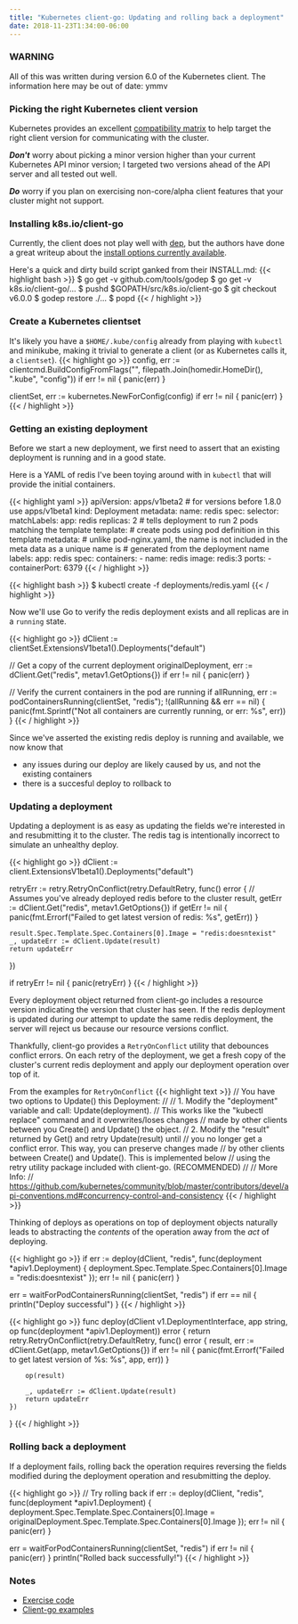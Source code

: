 ```yaml
---
title: "Kubernetes client-go: Updating and rolling back a deployment"
date: 2018-11-23T1:34:00-06:00
---
```


### WARNING
All of this was written during version 6.0 of the Kubernetes client. The information here may be out of date: ymmv

### Picking the right Kubernetes client version

Kubernetes provides an excellent [compatibility matrix](https://github.com/kubernetes/client-go/tree/v6.0.0#compatibility-matrix) to help target the right client version for communicating with the cluster.

***Don't*** worry about picking a minor version higher than your current Kubernetes API minor version; I targeted two versions ahead of the API server and all tested out well.

***Do*** worry if you plan on exercising non-core/alpha client features that your cluster might not support.

### Installing k8s.io/client-go

Currently, the client does not play well with [dep](https://github.com/golang/dep), but the authors have done a great writeup about the [install options currently available](https://github.com/kubernetes/client-go/blob/master/INSTALL.md).

Here's a quick and dirty build script ganked from their INSTALL.md:
{{< highlight bash >}}
$ go get -v github.com/tools/godep
$ go get -v k8s.io/client-go/...
$ pushd $GOPATH/src/k8s.io/client-go
$ git checkout v6.0.0
$ godep restore ./...
$ popd
{{< / highlight >}}

### Create a Kubernetes clientset

It's likely you have a `$HOME/.kube/config` already from playing with `kubectl` and minikube, making it trivial to generate a client (or as Kubernetes calls it, a `clientset`).
{{< highlight go >}}
config, err := clientcmd.BuildConfigFromFlags("", filepath.Join(homedir.HomeDir(), ".kube", "config"))
if err != nil {
    panic(err)
}

clientSet, err := kubernetes.NewForConfig(config)
if err != nil {
    panic(err)
}
{{< / highlight >}}

### Getting an existing deployment

Before we start a new deployment, we first need to assert that an existing deployment is running and in a good state.

Here is a YAML of redis I've been toying around with in `kubectl` that will provide the initial containers.


{{< highlight yaml >}}
apiVersion: apps/v1beta2 # for versions before 1.8.0 use apps/v1beta1
kind: Deployment
metadata:
  name: redis
spec:
  selector:
    matchLabels:
      app: redis
  replicas: 2 # tells deployment to run 2 pods matching the template
  template: # create pods using pod definition in this template
    metadata:
      # unlike pod-nginx.yaml, the name is not included in the meta data as a unique name is
      # generated from the deployment name
      labels:
        app: redis
    spec:
      containers:
      - name: redis
        image: redis:3
        ports:
        - containerPort: 6379
{{< / highlight >}}

{{< highlight bash >}}
$ kubectl create -f deployments/redis.yaml
{{< / highlight >}}

Now we'll use Go to verify the redis deployment exists and all replicas are in a `running` state.

{{< highlight go >}}
dClient := clientSet.ExtensionsV1beta1().Deployments("default")

// Get a copy of the current deployment
originalDeployment, err := dClient.Get("redis", metav1.GetOptions{})
if err != nil {
    panic(err)
}

// Verify the current containers in the pod are running
if allRunning, err := podContainersRunning(clientSet, "redis"); !(allRunning && err == nil) {
    panic(fmt.Sprintf("Not all containers are currently running, or err: %s", err))
}
{{< / highlight >}}

Since we've asserted the existing redis deploy is running and available, we now know that

* any issues during our deploy are likely caused by us, and not the existing containers
* there is a succesful deploy to rollback to

### Updating a deployment

Updating a deployment is as easy as updating the fields we're interested in and resubmitting it to the cluster. The redis tag is intentionally incorrect to simulate an unhealthy deploy.

{{< highlight go >}}
dClient := client.ExtensionsV1beta1().Deployments("default")

retryErr := retry.RetryOnConflict(retry.DefaultRetry, func() error {
    // Assumes you've already deployed redis before to the cluster
    result, getErr := dClient.Get("redis", metav1.GetOptions{})
    if getErr != nil {
        panic(fmt.Errorf("Failed to get latest version of redis: %s", getErr))
    }

    result.Spec.Template.Spec.Containers[0].Image = "redis:doesntexist"
    _, updateErr := dClient.Update(result)
    return updateErr
})

if retryErr != nil {
    panic(retryErr)
}
{{< / highlight >}}

Every deployment object returned from client-go includes a resource version indicating the version that cluster has seen. If the redis deployment is updated during *our* attempt to update the same redis deployment, the server will reject us because our resource versions conflict.

Thankfully, client-go provides a `RetryOnConflict` utility that debounces conflict errors. On each retry of the deployment, we get a fresh copy of the cluster's current redis deployment and apply our deployment operation over top of it.

From the examples for `RetryOnConflict`
{{< highlight text >}}
//    You have two options to Update() this Deployment:
//
//    1. Modify the "deployment" variable and call: Update(deployment).
//       This works like the "kubectl replace" command and it overwrites/loses changes
//       made by other clients between you Create() and Update() the object.
//    2. Modify the "result" returned by Get() and retry Update(result) until
//       you no longer get a conflict error. This way, you can preserve changes made
//       by other clients between Create() and Update(). This is implemented below
//           using the retry utility package included with client-go. (RECOMMENDED)
//
// More Info:
// https://github.com/kubernetes/community/blob/master/contributors/devel/api-conventions.md#concurrency-control-and-consistency
{{< / highlight >}}

Thinking of deploys as operations on top of deployment objects naturally leads to abstracting the *contents* of the operation away from the *act* of deploying.

{{< highlight go >}}
if err := deploy(dClient, "redis", func(deployment *apiv1.Deployment) {
    deployment.Spec.Template.Spec.Containers[0].Image = "redis:doesntexist"
}); err != nil {
    panic(err)
}

err = waitForPodContainersRunning(clientSet, "redis")
if err == nil {
    println("Deploy successful")
}
{{< / highlight >}}

{{< highlight go >}}
func deploy(dClient v1.DeploymentInterface, app string, op func(deployment *apiv1.Deployment)) error {
    return retry.RetryOnConflict(retry.DefaultRetry, func() error {
        result, err := dClient.Get(app, metav1.GetOptions{})
        if err != nil {
            panic(fmt.Errorf("Failed to get latest version of %s: %s", app, err))
        }

        op(result)

        _, updateErr := dClient.Update(result)
        return updateErr
    })
}
{{< / highlight >}}

### Rolling back a deployment

If a deployment fails, rolling back the operation requires reversing the fields modified during the deployment operation and resubmitting the deploy.

{{< highlight go >}}
// Try rolling back
if err := deploy(dClient, "redis", func(deployment *apiv1.Deployment) {
    deployment.Spec.Template.Spec.Containers[0].Image = originalDeployment.Spec.Template.Spec.Containers[0].Image
}); err != nil {
    panic(err)
}

err = waitForPodContainersRunning(clientSet, "redis")
if err != nil {
    panic(err)
}
println("Rolled back successfully!")
{{< / highlight >}}

### Notes

* [Exercise code](https://github.com/de1ux/kubernetes_exercises/blob/master/exercises/deploy.go)
* [Client-go examples](https://github.com/kubernetes/client-go/tree/v6.0.0/examples)
